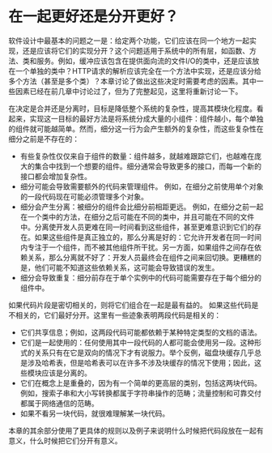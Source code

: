 # 在一起更好还是分开更好？

软件设计中最基本的问题之一是：给定两个功能，它们应该在同一个地方一起实现，还是应该将它们的实现分开？这个问题适用于系统中的所有层，如函数、方法、类和服务。例如，缓冲应该包含在提供面向流的文件I/O的类中，还是应该放在一个单独的类中？HTTP请求的解析应该完全在一个方法中实现，还是应该分给多个方法（甚至是多个类）？本章讨论了做出这些决定时需要考虑的因素。其中一些因素已经在前几章中讨论过了，但为了完整起见，这里将重新讨论一下。

在决定是合并还是分离时，目标是降低整个系统的复杂性，提高其模块化程度。看起来，实现这一目标的最好方法是将系统分成大量的小组件：组件越小，每个单独的组件就可能越简单。然而，细分这一行为会产生额外的复杂性，而这些复杂性在细分之前是不存在的：

* 有些复杂性仅仅来自于组件的数量：组件越多，就越难跟踪它们，也越难在庞大的集合中找到一个想要的组件。细分通常会导致更多的接口，而每一个新的接口都会增加复杂性。
* 细分可能会导致需要额外的代码来管理组件。 例如，在细分之前使用单个对象的一段代码现在可能必须管理多个对象。
* 细分会产生分离：被细分的组件会比细分前相距更远。 例如，在细分之前一起在一个类中的方法，在细分之后可能在不同的类中，并且可能在不同的文件中。分离使开发人员更难在同一时间看到这些组件，甚至更难意识到它们的存在。如果这些组件是真正独立的，那么分离是好的：它允许开发者在同一时间内专注于一个组件，而不被其他组件所干扰。另一方面，如果组件之间存在依赖关系，那么分离就不好了：开发人员最终会在组件之间来回切换。更糟糕的是，他们可能不知道这些依赖关系，这可能会导致错误的发生。
* 细分会导致重复：细分前存在于单个实例中的代码可能需要存在于每个细分的组件中。

如果代码片段是密切相关的，则将它们组合在一起是最有益的。 如果这些代码是不相关的，它们最好分开。这里有一些迹象表明两段代码是相关的：

* 它们共享信息；例如，这两段代码可能都依赖于某种特定类型的文档的语法。
* 它们是一起使用的：任何使用其中一段代码的人都可能会使用另一段。这种形式的关系只有在它是双向的情况下才有说服力。举个反例，磁盘块缓存几乎总是涉及哈希表，但是哈希表可以在许多不涉及块缓存的情况下使用；因此，这些模块应该是分离的。
* 它们在概念上是重叠的，因为有一个简单的更高层的类别，包括这两块代码。例如，搜索子串和大小写转换都属于字符串操作的范畴；流量控制和可靠交付都属于网络通信的范畴。
* 如果不看另一块代码，就很难理解某一块代码。

本章的其余部分使用了更具体的规则以及例子来说明什么时候把代码段放在一起有意义，什么时候把它们分开有意义。&#x20;
